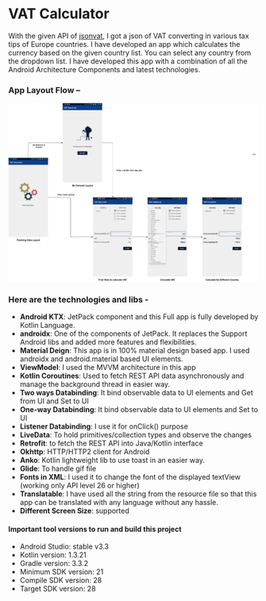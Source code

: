 # VAT Calculator
With the given API of [jsonvat](https://jsonvat.com/), I got a json of VAT converting in various tax tips of Europe countries. I have developed an app which calculates the currency based on the given country list. You can select any country from the dropdown list. I have developed this app with a combination of all the Android Architecture Components and latest technologies. 

### App Layout Flow – 
![vat calculator](https://github.com/sunnat629/VATCalculator/blob/master/vatCalc.jpg "vat calculator")


### Here are the technologies and libs -

- **Android KTX**: JetPack component and this Full app is fully developed by Kotlin Language.
- **androidx**: One of the components of JetPack. It replaces the Support Android libs and added more features and flexibilities.
- **Material Deign**: This app is in 100% material design based app. I used androidx and android.material based UI elements.
- **ViewModel**: I used the MVVM architecture in this app
- **Kotlin Coroutines**: Used to fetch REST API data asynchronously and manage the background thread in easier way.
- **Two ways Databinding**: It bind observable data to UI elements and Get from UI and Set to UI
- **One-way Databinding**: It bind observable data to UI elements and Set to UI
- **Listener Databinding**: I use it for onClick() purpose
- **LiveData**: To hold primitives/collection types and observe the changes
- **Retrofit**: to fetch the REST API into Java/Kotlin interface
- **Okhttp**: HTTP/HTTP2 client for Android
- **Anko**: Kotlin lightweight lib to use toast in an easier way.
- **Glide**: To handle gif file
- **Fonts in XML**: I used it to change the font of the displayed textView (working only API level 26 or higher)
- **Translatable**: I have used all the string from the resource file so that this app can be translated with any language without any hassle.
- **Different Screen Size**: supported 


#### Important tool versions to run and build this project
- Android Studio: stable v3.3
- Kotlin version: 1.3.21
- Gradle version: 3.3.2
- Minimum SDK version: 21
- Compile SDK version: 28
- Target SDK version: 28
